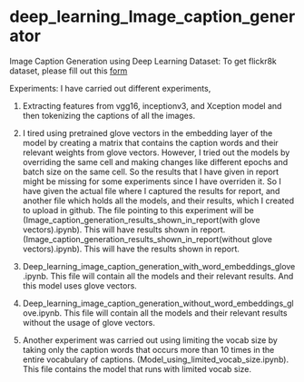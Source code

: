 # deep_learning_Image_caption_generator
Image Caption Generation using Deep Learning
Dataset: To get flickr8k dataset, please fill out this [form](https://forms.illinois.edu/sec/1713398)

Experiments:
I have carried out different experiments, 
1. Extracting features from vgg16, inceptionv3, and Xception model and then tokenizing the captions of all the images.
2. I tired using pretrained glove vectors in the embedding layer of the model by creating a matrix that contains the caption words and their relevant weights from glove vectors.
However, I tried out the models by overriding the same cell and making changes like different epochs and batch size on the same cell. So the results that I have given in report might be missing for some experiments since I have overriden it. So I have given the actual file where I captured the results for report, and another file which holds all the models, and their results, which I created to upload in github.
The file pointing to this experiment will be (Image_caption_generation_results_shown_in_report(with glove vectors).ipynb). This will have results shown in report.
(Image_caption_generation_results_shown_in_report(without glove vectors).ipynb). This will have the results shown in report.

3. Deep_learning_image_caption_generation_with_word_embeddings_glove.ipynb. This file will contain all the models and their relevant results. And this model uses glove vectors.
4. Deep_learning_image_caption_generation_without_word_embeddings_glove.ipynb. This file will contain all the models and their relevant results without the usage of glove vectors.

5. Another experiment was carried out using limiting the vocab size by taking only the caption words that occurs more than 10 times in the entire vocabulary of captions.
(Model_using_limited_vocab_size.ipynb). This file contains the model that runs with limited vocab size.
